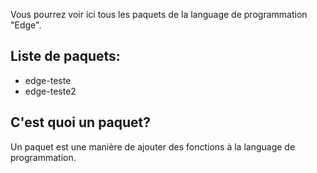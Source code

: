 Vous pourrez voir ici tous les paquets de la language de programmation "Edge".

## Liste de paquets:

- edge-teste
- edge-teste2

## C'est quoi un paquet?

Un paquet est une manière de ajouter des fonctions à la language de programmation.
